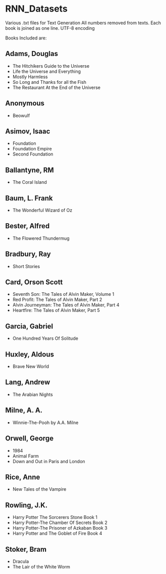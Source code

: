 # RNN_Datasets
Various .txt files for Text Generation
All numbers removed from texts. 
Each book is joined as one line. 
UTF-8 encoding

Books Included are: 

## Adams, Douglas
- The Hitchikers Guide to the Universe
- Life the Universe and Everything
- Mostly Harmless
- So Long and Thanks for all the Fish
- The Restaurant At the End of the Universe
## Anonymous
- Beowulf
## Asimov, Isaac
- Foundation
- Foundation Empire
- Second Foundation
## Ballantyne, RM
- The Coral Island
## Baum, L. Frank
- The Wonderful Wizard of Oz
## Bester, Alfred
- The Flowered Thundermug
## Bradbury, Ray
- Short Stories
## Card, Orson Scott
- Seventh Son: The Tales of Alvin Maker, Volume 1
- Red Profit: The Tales of Alvin Maker, Part 2
- Alvin Journeyman: The Tales of Alvin Maker, Part 4
- Heartfire: The Tales of Alvin Maker, Part 5
## Garcia, Gabriel
- One Hundred Years Of Solitude
## Huxley, Aldous
- Brave New World
## Lang, Andrew
- The Arabian Nights
## Milne, A. A.
- Winnie-The-Pooh by A.A. Milne
## Orwell, George
- 1984
- Animal Farm
- Down and Out in Paris and London
## Rice, Anne
- New Tales of the Vampire
## Rowling, J.K.
- Harry Potter The Sorcerers Stone Book 1
- Harry Potter-The Chamber Of Secrets Book 2
- Harry Potter-The Prisoner of Azkaban Book 3
- Harry Potter and The Goblet of Fire Book 4
## Stoker, Bram
- Dracula
- The Lair of the White Worm

